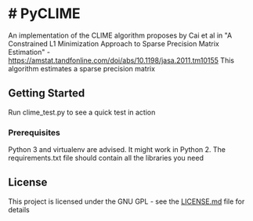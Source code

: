# # PyCLIME

An implementation of the CLIME algorithm proposes by Cai et al in "A Constrained L1 Minimization Approach to Sparse Precision Matrix Estimation" - https://amstat.tandfonline.com/doi/abs/10.1198/jasa.2011.tm10155
This algorithm estimates a sparse precision matrix

## Getting Started

Run clime_test.py to see a quick test in action

### Prerequisites

Python 3 and virtualenv are advised. It might work in Python 2. The requirements.txt file should contain all the libraries you need

## License

This project is licensed under the GNU GPL - see the [LICENSE.md](LICENSE.md) file for details


